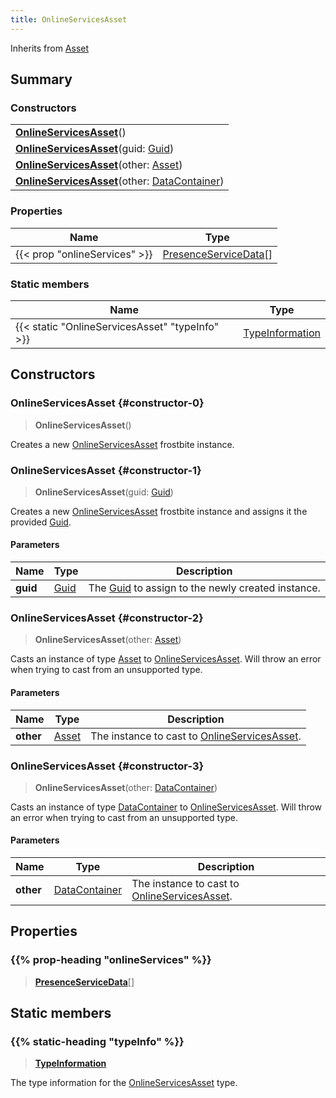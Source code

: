 ```yaml
---
title: OnlineServicesAsset
---
```


Inherits from [Asset](/vext/ref/fb/asset)

## Summary

### Constructors

|  |
| --- |
| **[OnlineServicesAsset](#constructor-0)**() |
| **[OnlineServicesAsset](#constructor-1)**(guid: [Guid](/vext/ref/shared/type/guid)) |
| **[OnlineServicesAsset](#constructor-2)**(other: [Asset](/vext/ref/fb/asset)) |
| **[OnlineServicesAsset](#constructor-3)**(other: [DataContainer](/vext/ref/shared/type/datacontainer)) |

### Properties

| Name | Type |
| ---- | ---- |
| {{< prop "onlineServices" >}} | [PresenceServiceData](/vext/ref/fb/presenceservicedata)[] |

### Static members

| Name | Type |
| ---- | ---- |
| {{< static "OnlineServicesAsset" "typeInfo" >}} | [TypeInformation](/vext/ref/shared/type/typeinformation) |

## Constructors

### OnlineServicesAsset {#constructor-0}

> **OnlineServicesAsset**()

Creates a new [OnlineServicesAsset](/vext/ref/fb/onlineservicesasset) frostbite instance.

### OnlineServicesAsset {#constructor-1}

> **OnlineServicesAsset**(guid: [Guid](/vext/ref/shared/type/guid))

Creates a new [OnlineServicesAsset](/vext/ref/fb/onlineservicesasset) frostbite instance and assigns it the provided [Guid](/vext/ref/shared/type/guid).

#### Parameters

| Name | Type | Description |
| ---- | ---- | ----------- |
| **guid** | [Guid](/vext/ref/shared/type/guid) | The [Guid](/vext/ref/shared/type/guid) to assign to the newly created instance. |

### OnlineServicesAsset {#constructor-2}

> **OnlineServicesAsset**(other: [Asset](/vext/ref/fb/asset))

Casts an instance of type [Asset](/vext/ref/fb/asset) to [OnlineServicesAsset](/vext/ref/fb/onlineservicesasset). Will throw an error when trying to cast from an unsupported type.

#### Parameters

| Name | Type | Description |
| ---- | ---- | ----------- |
| **other** | [Asset](/vext/ref/fb/asset) | The instance to cast to [OnlineServicesAsset](/vext/ref/fb/onlineservicesasset). |

### OnlineServicesAsset {#constructor-3}

> **OnlineServicesAsset**(other: [DataContainer](/vext/ref/shared/type/datacontainer))

Casts an instance of type [DataContainer](/vext/ref/shared/type/datacontainer) to [OnlineServicesAsset](/vext/ref/fb/onlineservicesasset). Will throw an error when trying to cast from an unsupported type.

#### Parameters

| Name | Type | Description |
| ---- | ---- | ----------- |
| **other** | [DataContainer](/vext/ref/shared/type/datacontainer) | The instance to cast to [OnlineServicesAsset](/vext/ref/fb/onlineservicesasset). |

## Properties

### {{% prop-heading "onlineServices" %}}

> **[PresenceServiceData](/vext/ref/fb/presenceservicedata)**[]

## Static members

### {{% static-heading "typeInfo" %}}

> **[TypeInformation](/vext/ref/shared/type/typeinformation)**

The type information for the [OnlineServicesAsset](/vext/ref/fb/onlineservicesasset) type.

